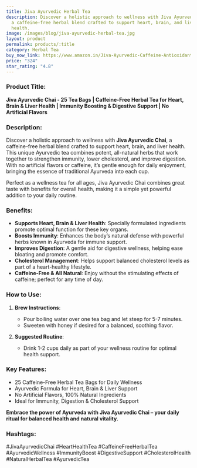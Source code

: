 ```yaml
---
title: Jiva Ayurvedic Herbal Tea
description: Discover a holistic approach to wellness with Jiva Ayurvedic Chai,
  a caffeine-free herbal blend crafted to support heart, brain, and liver
  health.
image: /images/blog/jiva-ayurvedic-herbal-tea.jpg
layout: product
permalink: products/:title
category: Herbal Tea
buy_now_link: https://www.amazon.in/Jiva-Ayurvedic-Caffeine-Antioxidants-Properties/dp/B0BNSYRRLZ/ref=sr_1_23_sspa?crid=2X6ONFCQBN0WP&tag=m0150-21
price: "324"
star_rating: "4.8"
---
```

### Product Title:
**Jiva Ayurvedic Chai - 25 Tea Bags | Caffeine-Free Herbal Tea for Heart, Brain & Liver Health | Immunity Boosting & Digestive Support | No Artificial Flavors**

### Description:
Discover a holistic approach to wellness with **Jiva Ayurvedic Chai**, a caffeine-free herbal blend crafted to support heart, brain, and liver health. This unique Ayurvedic tea combines potent, all-natural herbs that work together to strengthen immunity, lower cholesterol, and improve digestion. With no artificial flavors or caffeine, it’s gentle enough for daily enjoyment, bringing the essence of traditional Ayurveda into each cup. 

Perfect as a wellness tea for all ages, Jiva Ayurvedic Chai combines great taste with benefits for overall health, making it a simple yet powerful addition to your daily routine.

### Benefits:
- **Supports Heart, Brain & Liver Health**: Specially formulated ingredients promote optimal function for these key organs.
- **Boosts Immunity**: Enhances the body’s natural defense with powerful herbs known in Ayurveda for immune support.
- **Improves Digestion**: A gentle aid for digestive wellness, helping ease bloating and promote comfort.
- **Cholesterol Management**: Helps support balanced cholesterol levels as part of a heart-healthy lifestyle.
- **Caffeine-Free & All Natural**: Enjoy without the stimulating effects of caffeine; perfect for any time of day.

### How to Use:
1. **Brew Instructions**:
   - Pour boiling water over one tea bag and let steep for 5-7 minutes.
   - Sweeten with honey if desired for a balanced, soothing flavor.

2. **Suggested Routine**:
   - Drink 1-2 cups daily as part of your wellness routine for optimal health support.

### Key Features:
- 25 Caffeine-Free Herbal Tea Bags for Daily Wellness
- Ayurvedic Formula for Heart, Brain & Liver Support
- No Artificial Flavors, 100% Natural Ingredients
- Ideal for Immunity, Digestion & Cholesterol Support

**Embrace the power of Ayurveda with Jiva Ayurvedic Chai – your daily ritual for balanced health and natural vitality.**

### Hashtags:
#JivaAyurvedicChai #HeartHealthTea #CaffeineFreeHerbalTea #AyurvedicWellness #ImmunityBoost #DigestiveSupport #CholesterolHealth #NaturalHerbalTea #AyurvedicTea
